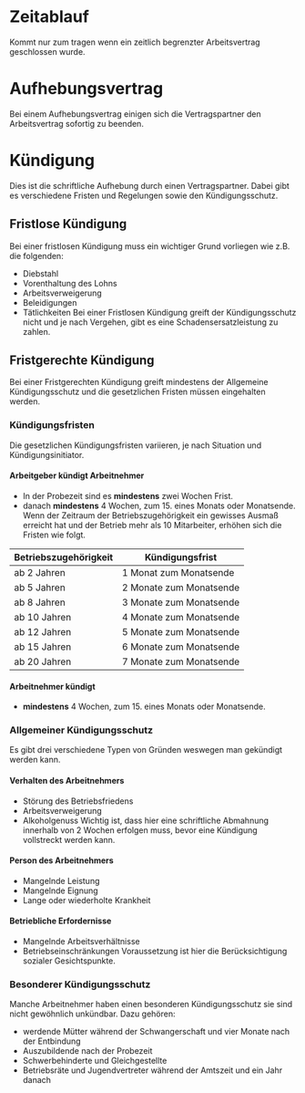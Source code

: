 # Zeitablauf
Kommt nur zum tragen wenn ein zeitlich begrenzter Arbeitsvertrag geschlossen wurde.
# Aufhebungsvertrag
Bei einem Aufhebungsvertrag einigen sich die Vertragspartner den Arbeitsvertrag sofortig zu beenden.
# Kündigung
Dies ist die schriftliche Aufhebung durch einen Vertragspartner. Dabei gibt es verschiedene Fristen und Regelungen sowie den Kündigungsschutz.
## Fristlose Kündigung
Bei einer fristlosen Kündigung muss ein wichtiger Grund vorliegen wie z.B. die folgenden:
- Diebstahl
- Vorenthaltung des Lohns
- Arbeitsverweigerung
- Beleidigungen
- Tätlichkeiten
Bei einer Fristlosen Kündigung greift der Kündigungsschutz nicht und je nach Vergehen, gibt es eine Schadensersatzleistung zu zahlen.
## Fristgerechte Kündigung
Bei einer Fristgerechten Kündigung greift mindestens der Allgemeine Kündigungsschutz und die gesetzlichen Fristen müssen eingehalten werden.

### Kündigungsfristen

Die gesetzlichen Kündigungsfristen variieren, je nach Situation und Kündigungsinitiator.
#### Arbeitgeber kündigt Arbeitnehmer
- In der Probezeit sind es **mindestens** zwei Wochen Frist.
- danach **mindestens** 4 Wochen, zum 15. eines Monats oder Monatsende.
Wenn der Zeitraum der Betriebszugehörigkeit ein gewisses Ausmaß erreicht hat und der Betrieb mehr als 10 Mitarbeiter, erhöhen sich die Fristen wie folgt.

| Betriebszugehörigkeit | Kündigungsfrist         |
| --------------------- | ----------------------- |
| ab 2 Jahren           | 1 Monat zum Monatsende  |
| ab 5 Jahren           | 2 Monate zum Monatsende |
| ab 8 Jahren           | 3 Monate zum Monatsende |
| ab 10 Jahren          | 4 Monate zum Monatsende |
| ab 12 Jahren          | 5 Monate zum Monatsende |
| ab 15 Jahren          | 6 Monate zum Monatsende |
| ab 20 Jahren          | 7 Monate zum Monatsende |
#### Arbeitnehmer kündigt
- **mindestens** 4 Wochen, zum 15. eines Monats oder Monatsende.
### Allgemeiner Kündigungsschutz
Es gibt drei verschiedene Typen von Gründen weswegen man gekündigt werden kann.
#### Verhalten des Arbeitnehmers
- Störung des Betriebsfriedens
- Arbeitsverweigerung
- Alkoholgenuss
Wichtig ist, dass hier eine schriftliche Abmahnung innerhalb von 2 Wochen erfolgen muss, bevor eine Kündigung vollstreckt werden kann.
#### Person des Arbeitnehmers
- Mangelnde Leistung
- Mangelnde Eignung
- Lange oder wiederholte Krankheit
#### Betriebliche Erfordernisse
- Mangelnde Arbeitsverhältnisse
- Betriebseinschränkungen
Voraussetzung ist hier die Berücksichtigung sozialer Gesichtspunkte.
### Besonderer Kündigungsschutz
Manche Arbeitnehmer haben einen besonderen Kündigungsschutz sie sind nicht gewöhnlich unkündbar.
Dazu gehören:
- werdende Mütter während der Schwangerschaft und vier Monate nach der Entbindung
- Auszubildende nach der Probezeit
- Schwerbehinderte und Gleichgestellte
- Betriebsräte und Jugendvertreter während der Amtszeit und ein Jahr danach